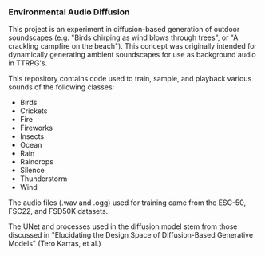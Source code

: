 ### Environmental Audio Diffusion
This project is an experiment in diffusion-based generation of outdoor soundscapes (e.g. "Birds chirping as wind blows through trees", or "A crackling campfire on the beach"). This concept was originally intended for dynamically generating ambient soundscapes for use as background audio in TTRPG's.

This repository contains code used to train, sample, and playback various sounds of the following classes:

- Birds
- Crickets
- Fire
- Fireworks
- Insects
- Ocean
- Rain
- Raindrops
- Silence
- Thunderstorm
- Wind

The audio files (.wav and .ogg) used for training came from the ESC-50, FSC22, and FSD50K datasets.

The UNet and processes used in the diffusion model stem from those discussed in "Elucidating the Design Space of Diffusion-Based Generative Models" (Tero Karras, et al.)

